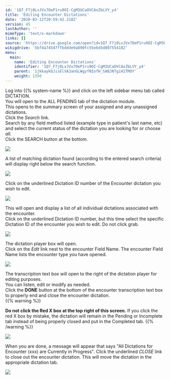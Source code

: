 ```yaml
---
id: '1Q7_F7j0LvJVx7OeP1ru9OI-CgM3UCaOVCAxZbLVY_y4'
title: 'Editing Encounter Dictations'
date: '2020-03-12T20:59:42.218Z'
version: 45
lastAuthor: ''
mimeType: 'text/x-markdown'
links: []
source: 'https://drive.google.com/open?id=1Q7_F7j0LvJVx7OeP1ru9OI-CgM3UCaOVCAxZbLVY_y4'
wikigdrive: '5bf4a745d7ffbddde9a890fc55e6d5d807554182'
menu:
  main:
    name: 'Editing Encounter Dictations'
    identifier: '1Q7_F7j0LvJVx7OeP1ru9OI-CgM3UCaOVCAxZbLVY_y4'
    parent: '1jkkaykbJisElVA3anGLWgyfNIofH_SABJNTgiH2TMOY'
    weight: 1350
---
```

Log into {{% system-name %}} and click on the left sidebar menu tab called DICTATION.  
You will open to the ALL PENDING tab of the dictation module.  
This opens to the summary screen of your assigned and any unassigned dictations.  
Click the *Search* link.  
Search by any field method listed (example type in patient's last name, etc) and select the current status of the dictation you are looking for or choose *all.*  
Click the SEARCH button at the bottom.
  
![](../editing-encounter-dictations.assets/10000000000004560000019E27B522B0CB601693.png)  

A list of matching dictation found (according to the entered search criteria) will display right below the search function.
  
![](../editing-encounter-dictations.assets/10000000000004CD00000241CDBF2068A3518CD7.png)  

Click on the underlined Dictation ID number of the Encounter dictation you wish to edit.
  
![](../editing-encounter-dictations.assets/10000000000004CD00000241CDBF2068A3518CD7.png)  

This will open and display a list of all individual dictations associated with the encounter.  
Click on the underlined Dictation ID number, but this time select the specific Dictation ID of the encounter you wish to edit. Do not click grab.
  
![](../editing-encounter-dictations.assets/10000000000002F50000005E883D106CD4448204.png)  

The dictation player box will open.  
Click on the *Edit* link nest to the encounter Field Name. The encounter Field Name lists the encounter type you have opened.
  
![](../editing-encounter-dictations.assets/1000000000000145000000C584CCFAC7B76C867A.png)  

The transcription text box will open to the right of the dictation player for editing purposes.  
You can listen, edit or modify as needed.  
Click the **DONE** button at the bottom of the encounter transcription text box to properly end and close the encounter dictation.  
{{% warning %}}

**Do not click the Red X box at the top right of this screen.** If you click the red X box by mistake, the dictation will remain in the Pending or Incomplete tab instead of being properly closed and put in the Completed tab.
{{% /warning %}}
  
![](../editing-encounter-dictations.assets/100000000000037F000000DB4788530D1E62B1A0.png)  

When you are done, a message will appear that says "All Dictations for Encounter (xxx) are Currently in Progress". Click the underlined *CLOSE* link to close out the encounter dictation.
This will move the dictation in the appropriate dictation tab.
  
![](../editing-encounter-dictations.assets/100000000000037C000000B94BFE74A3847862A4.png)  

